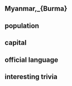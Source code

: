 ## Myanmar,_{Burma}
##  population


##  capital

 
##  official language


##  interesting trivia



